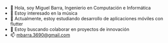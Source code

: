 - 👋 Hola, soy Miguel Barra, Ingenierio en Computación e Informática
- 👀 Estoy interesado en la música
- 🌱 Actualmente, estoy estudiando desarrollo de aplicaciones móviles con flutter
- 💞️ Estoy buscando colaborar en proyectos de innovación
- 📫 mbarra.3690@gmail.com
